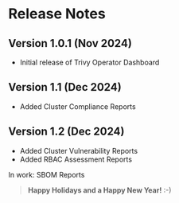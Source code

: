 Release Notes
===========================

Version 1.0.1 (Nov 2024)
------------------------

* Initial release of Trivy Operator Dashboard

Version 1.1 (Dec 2024)
------------------------

* Added Cluster Compliance Reports

Version 1.2 (Dec 2024)
------------------------

* Added Cluster Vulnerability Reports
* Added RBAC Assessment Reports

In work: SBOM Reports

> **Happy Holidays and a Happy New Year!** :-)